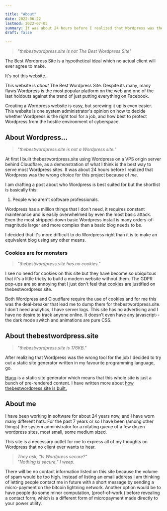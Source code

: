 ```yaml
---

title: "About"
date: 2022-06-22
lastmod: 2022-07-05
summary: It was about 24 hours before I realized that Wordpress was the wrong choice for this project...
draft: false

---
```

> *"thebestwordpress.site is not The Best Wordpress Site"*

The Best Wordpress Site is a hypothetical ideal which no actual client will ever agree to make.

It's not this website.

This website is *about* The Best Wordpress Site.
Despite its many, many flaws Wordpress is the most popular platform on the web and one of the last holdouts against the trend of just putting everything on Facebook.

Creating a Wordpress website is easy, but screwing it up is even easier.
This website is one system administrator's opinion on how to decide whether Wordpress is the right tool for a job, and how best to protect Wordpress from the hostile environment of cyberspace.
 
## About Wordpress…
> *"thebestwordpress.site is not a Wordpress site."*

At first I built thebestwordpress.site using Wordpress on a VPS origin server behind Cloudflare, as a demonstration of what I think is the best way to serve most Wordpress sites.
It was about 24 hours before I realized that Wordpress was the wrong choice for this project because of *me.*

I am drafting a post about who Wordpress is best suited for but the shortlist is basically this:

1.  People who aren't software professionals.

Wordpress has a million things that I don't need, it requires constant maintenance and is easily overwhelmed by even the most basic attack.
Even the most stripped-down basic Wordpress install is many orders-of-magnitude larger and more complex than a basic blog needs to be.

I decided that it's more difficult to do Wordpress right than it is to make an equivalent blog using any other means.

### Cookies are for monsters
> *"thebestwordpress.site has no cookies."*

I see no need for cookies on this site but they have become so ubiquitous that it's a little tricky to build a modern website without them.
The GDPR pop-ups are so annoying that I just don't feel that cookies are justified on thebestwordpress.site.

Both Wordpress and Cloudflare require the use of cookies and for me this was the deal-breaker that lead me to dump them for thebestwordpress.site.
I don't need analytics, I have server logs.
This site has no advertising and I have no desire to track anyone online.
It doesn't even have any javascript--the dark mode switch and animations are pure CSS.

## About thebestwordpress.site
> *"thebestwordpress.site is 176KB."*

After realizing that Wordpress was the wrong tool for the job I decided to try out a static site generator written in my favourite programming language, go.

[Hugo](https://gohugo.io) is a static site generator which means that this whole site is just a bunch of pre-rendered content.
I have written more about [how thebestwordpress.site is built.](/posts/hugo)

## About me
I have been working in software for about 24 years now, and I have worn many different hats.
For the past 7 years or so I have been (among other things) the system administrator for a rotating queue of a few dozen wordpress sites, most small, some medium sized.

This site is a necessary outlet for me to express all of my thoughts on Wordpress that no client ever wants to hear.

> *They ask, "Is Wordpress secure?"*  
> *"Nothing is secure," I weep.*

There will be no contact information listed on this site because the volume of spam would be too high.
Instead of listing an email address I am thinking of letting people contact me in future with a short message by sending a micro-payment on the bitcoin lightning network.
Another option would be to have people do some minor computation, (proof-of-work,) before revealing a contact form, which is a different form of micropayment made directly to your power utility.

